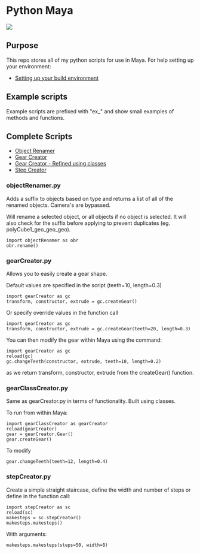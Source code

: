 # Python Maya

![](http://www.john-player.com/wp-content/uploads/2019/02/python_maya.png)

## Purpose

This repo stores all of my python scripts for use in Maya.  For help setting up your environment:

- [Setting up your build environment](http://help.autodesk.com/view/MAYAUL/2018/ENU/?guid=__files_Setting_up_your_build_environment_htm)

## Example scripts

Example scripts are prefixed with "ex_" and show small examples of methods and functions.

## Complete Scripts

- [Object Renamer](#objectRenamerpy)
- [Gear Creator](#gearCreatorpy)
- [Gear Creator - Refined using classes](#gearClassCreatorpy)
- [Step Creator](#stepCreatorpy)

### objectRenamer.py

Adds a suffix to objects based on type and returns a list of all of the renamed objects.
Camera's are bypassed.

Will rename a selected object, or all objects if no object is selected.  It will also check for the suffix before
applying to prevent duplicates (eg. polyCube1_geo_geo_geo).

```
import objectRenamer as obr
obr.rename()
```

### gearCreator.py

Allows you to easily create a gear shape.

Default values are specified in the script (teeth=10, length=0.3)

```
import gearCreator as gc
transform, constructor, extrude = gc.createGear()
```

Or specify override values in the function call

```
import gearCreator as gc
transform, constructor, extrude = gc.createGear(teeth=20, length=0.3)
```

You can then modify the gear within Maya using the command:

```
import gearCreator as gc
reload(gc)
gc.changeTeeth(constructor, extrude, teeth=10, length=0.2)
```

as we return transform, constructor, extrude from the createGear() function.

### gearClassCreator.py

Same as gearCreator.py in terms of functionality.  Built using classes.

To run from within Maya:

```
import gearClassCreator as gearCreator
reload(gearCreator)
gear = gearCreator.Gear()
gear.createGear()
```

To modify

```
gear.changeTeeth(teeth=12, length=0.4)
```

### stepCreator.py

Create a simple straight staircase, define the width and number of steps or define in the function call:

```
import stepCreator as sc
reload(sc)
makesteps = sc.stepCreator()
makesteps.makesteps()
```

With arguments:

```
makesteps.makesteps(steps=50, width=8)
```